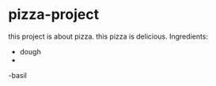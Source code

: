 # pizza-project
this project is about pizza. this pizza is delicious.
Ingredients:
- dough
- 
-basil 
